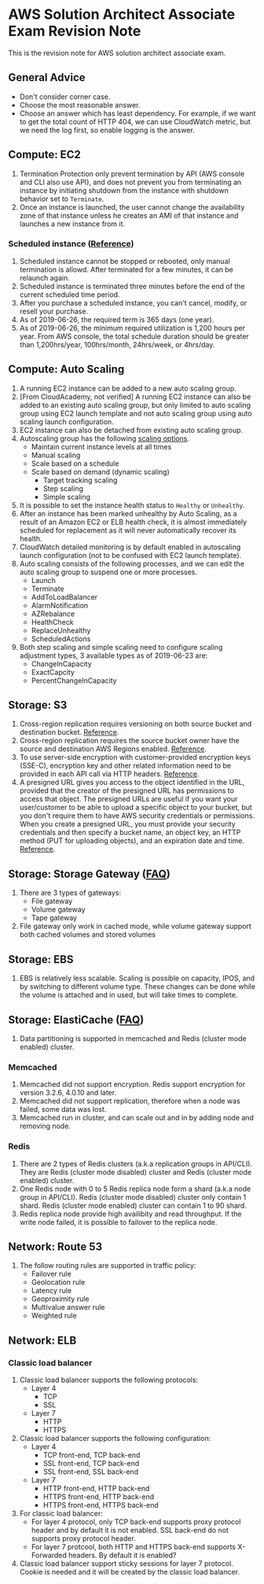 # AWS Solution Architect Associate Exam Revision Note
This is the revision note for AWS solution architect associate exam.

## General Advice
* Don't consider corner case.
* Choose the most reasonable answer.
* Choose an answer which has least dependency. For example, if we want to get the total count of HTTP 404, we can use CloudWatch metric, but we need the log first, so enable logging is the answer.

## Compute: EC2
1. Termination Protection only prevent termination by API (AWS console and CLI also use API), and does not prevent you from terminating an instance by initiating shutdown from the instance with shutdown behavior set to `Terminate`.
2. Once an instance is launched, the user cannot change the availability zone of that instance unless he creates an AMI of that instance and launches a new instance from it.
### Scheduled instance ([Reference](https://docs.aws.amazon.com/AWSEC2/latest/WindowsGuide/ec2-scheduled-instances.html))
1. Scheduled instance cannot be stopped or rebooted, only manual termination is allowd. After terminated for a few minutes, it can be relaunch again.
2. Scheduled instance is terminated three minutes before the end of the current scheduled time period.
3. After you purchase a scheduled instance, you can't cancel, modify, or resell your purchase.
4. As of 2019-06-26, the required term is 365 days (one year).
5. As of 2019-06-26, the minimum required utilization is 1,200 hours per year. From AWS console, the total schedule duration should be greater than 1,200hrs/year, 100hrs/month, 24hrs/week, or 4hrs/day.

## Compute: Auto Scaling
1. A running EC2 instance can be added to a new auto scaling group.
2. [From CloudAcademy, not verified] A running EC2 instance can also be added to an existing auto scaling group, but only limited to auto scaling group using EC2 launch template and not auto scaling group using auto scaling launch configuration.
3. EC2 instance can also be detached from existing auto scaling group.
4. Autoscaling group has the following [scaling options](https://docs.aws.amazon.com/autoscaling/ec2/userguide/scaling_plan.html).
	* Maintain current instance levels at all times
	* Manual scaling
	* Scale based on a schedule
	* Scale based on demand (dynamic scaling)
		* Target tracking scaling
		* Step scaling
		* Simple scaling
5. It is possible to set the instance health status to `Healthy` or `Unhealthy`.
6. After an instance has been marked unhealthy by Auto Scaling, as a result of an Amazon EC2 or ELB health check, it is almost immediately scheduled for replacement as it will never automatically recover its health.
7. CloudWatch detailed monitoring is by default enabled in autoscaling launch configuration (not to be confused with EC2 launch template).
8. Auto scaling consists of the following processes, and we can edit the auto scaling group to suspend one or more processes.
	* Launch
	* Terminate
	* AddToLoadBalancer
	* AlarmNotification
	* AZRebalance
	* HealthCheck
	* ReplaceUnhealthy
	* ScheduledActions
9. Both step scaling and simple scaling need to configure scaling adjustment types, 3 available types as of 2019-06-23 are:
	* ChangeInCapacity
	* ExactCapcity
	* PercentChangeInCapacity

## Storage: S3
1. Cross-region replication requires versioning on both source bucket and destination bucket. [Reference](https://docs.aws.amazon.com/AmazonS3/latest/dev/crr.html).
2. Cross-region replication requires the source bucket owner have the source and destination AWS Regions enabled. [Reference](https://docs.aws.amazon.com/AmazonS3/latest/dev/crr.html).
3. To use server-side encryption with customer-provided encryption keys (SSE-C), encryption key and other related information need to be provided in each API call via HTTP headers. [Reference](https://docs.aws.amazon.com/AmazonS3/latest/dev/ServerSideEncryptionCustomerKeys.html).
4. A presigned URL gives you access to the object identified in the URL, provided that the creator of the presigned URL has permissions to access that object. The presigned URLs are useful if you want your user/customer to be able to upload a specific object to your bucket, but you don't require them to have AWS security credentials or permissions. When you create a presigned URL, you must provide your security credentials and then specify a bucket name, an object key, an HTTP method (PUT for uploading objects), and an expiration date and time. [Reference](https://docs.aws.amazon.com/AmazonS3/latest/dev/PresignedUrlUploadObject.html).

## Storage: Storage Gateway ([FAQ](https://aws.amazon.com/storagegateway/faqs/))
1. There are 3 types of gateways:
	* File gateway
	* Volume gateway
	* Tape gateway
2. File gateway only work in cached mode, while volume gateway support both cached volumes and stored volumes

## Storage: EBS
1. EBS is relatively less scalable. Scaling is possible on capacity, IPOS, and by switching to different volume type. These changes can be done while the volume is attached and in used, but will take times to complete.

## Storage: ElastiCache ([FAQ](https://aws.amazon.com/elasticache/faqs/))
1. Data partitioning is supported in memcached and Redis (cluster mode enabled) cluster.
### Memcached
1. Memcached did not support encryption. Redis support encryption for version 3.2.6, 4.0.10 and later.
2. Memcached did not support replication, therefore when a node was failed, some data was lost.
3. Memcached run in cluster, and can scale out and in by adding node and removing node.
### Redis
1. There are 2 types of Redis clusters (a.k.a replication groups in API/CLI). They are Redis (cluster mode disabled) cluster and Redis (cluster mode enabled) cluster.
2. One Redis node with 0 to 5 Redis replica node form a shard (a.k.a node group in API/CLI). Redis (cluster mode disabled) cluster only contain 1 shard. Redis (cluster mode enabled) cluster can contain 1 to 90 shard.
3. Redis replica node provide high availibity and read throughput. If the write node failed, it is possible to failover to the replica node.

## Network: Route 53
1. The follow routing rules are supported in traffic policy:
	* Failover rule
	* Geolocation rule
	* Latency rule
	* Geoproximity rule
	* Multivalue answer rule
	* Weighted rule

## Network: ELB
### Classic load balancer
1. Classic load balancer supports the following protocols:
	* Layer 4
		* TCP
		* SSL
	* Layer 7
		* HTTP
		* HTTPS
2. Classic load balancer supports the following configuration:
	* Layer 4
		* TCP front-end, TCP back-end
		* SSL front-end, TCP back-end
		* SSL front-end, SSL back-end
	* Layer 7
		* HTTP front-end, HTTP back-end
		* HTTPS front-end, HTTP back-end
		* HTTPS front-end, HTTPS back-end
3. For classic load balancer:
	* For layer 4 protocol, only TCP back-end supports proxy protocol header and by default it is not enabled. SSL back-end do not supports proxy protocol header.
	* For layer 7 protcool, both HTTP and HTTPS back-end supports X-Forwarded headers. By default it is enabled?
4. Classic load balancer support sticky sessions for layer 7 protocol. Cookie is needed and it will be created by the classic load balancer.
